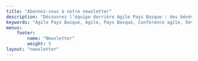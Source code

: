 ```yaml
---
title: "Abonnez-vous à notre newsletter"
description: "Découvrez l’équipe derrière Agile Pays Basque : des bénévoles passionnés par l’agilité, la collaboration et le partage. Présentation des personnes qui œuvrent dans l’ombre pour offrir une expérience authentique et conviviale."
keywords: "Agile Pays Basque, Agile, Pays Basque, Conférence agile, Développement logiciel, Product management, UX design, Facilitation, Open space, Ateliers, Communauté agile, Partage d’expériences, Ambiance conviviale, Événement agile, Accessibilité, Inclusion, Collaboration, Mer et montagne, Gastronomie locale, Réseautage, Innovation technologique"
menus:
    footer:
        name: "Newsletter"
        weight: 5
layout: "newsletter"
---
```

